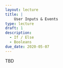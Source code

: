 ```yaml
---
layout: lecture
title: | 
    User Inputs & Events
type: lecture
draft: 1
description:
  - If / Else
  - Booleans
due_date: 2020-05-07
---
```


TBD